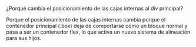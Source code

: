  ¿Porqué cambia el posicionamiento de las cajas internas al div principal?

Porque el posicionamiento de las cajas internas cambia porque el contenedor principal (.box) deja de comportarse como un bloque normal y pasa a ser un contenedor flex, lo que activa un nuevo sistema de alineación para sus hijos.